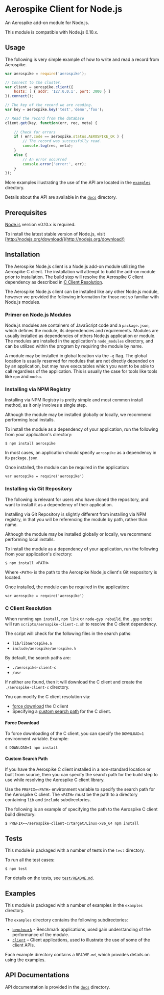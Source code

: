 # Aerospike Client for Node.js

An Aerospike add-on module for Node.js.

This module is compatible with Node.js 0.10.x. 

## Usage

The following is very simple example of how to write and read a record from Aerospike. 

```js
var aerospike = require('aerospike');

// Connect to the cluster.
var client = aerospike.client({
    hosts: [ { addr: '127.0.0.1', port: 3000 } ]
}).connect();

// The key of the record we are reading.
var key = aerospike.key('test','demo','foo');

// Read the record from the database
client.get(key, function(err, rec, meta) {
    
    // Check for errors
    if ( err.code == aerospike.status.AEROSPIKE_OK ) {
    	// The record was successfully read.
    	console.log(rec, meta);
    }
    else {
        // An error occurred
        console.error('error:', err);
    }
});
```

More examples illustrating the use of the API are located in the 
[`examples`](examples/README.md) directory. 

Details about the API are available in the [`docs`](docs/README.md) directory.


## Prerequisites

[Node.js](http://nodejs.org) version v0.10.x is required. 

To install the latest stable version of Node.js, visit 
[http://nodejs.org/download/](http://nodejs.org/download/)

## Installation

The Aerospike Node.js client is a Node.js add-on module utilizing the Aerospike 
C client. The installation will attempt to build the add-on module prior to 
installation. The build step will resolve the Aerospike C client dependency as 
described in [C Client Resolution](#c-client-resolution).

The Aerospike Node.js client can be installed like any other Node.js module, however
we provided the following information for those not so familiar with Node.js modules. 

### Primer on Node.js Modules

Node.js modules are containers of JavaScript code and a `package.json`, which defines
the module, its dependencies and requirements. Modules are usually installed as 
dependencies of others Node.js application or module. The modules are installed in 
the application's `node_modules` directory, and can be utilized within the program 
by requiring the module by name. 

A module may be installed in global location via the `-g` flag. The global location
is usually reserved for modules that are not directly depended on by an application,
but may have executables which you want to be able to call regardless of the 
application. This is usually the case for tools like tools like `npm` and `mocha`.

### Installing via NPM Registry

Installing via NPM Registry is pretty simple and most common install method, as 
it only involves a single step.

Although the module may be installed globally or locally, we recommend performing 
local installs.

To install the module as a dependency of your application, run the following 
from your application's directory:

	$ npm install aerospike

In most cases, an application should specify `aerospike` as a dependency in 
its `package.json`.

Once installed, the module can be required in the application:

	var aerospike = require('aerospike')

### Installing via Git Repository

The following is relevant for users who have cloned the repository, and want 
to install it as a dependency of their application.

Installing via Git Repository is slightly different from installing via NPM 
registry, in that you will be referencing the module by path, rather than name.

Although the module may be installed globally or locally, we recommend performing 
local installs.

To install the module as a dependency of your application, run the following 
from your application's directory:

	$ npm install <PATH>

Where `<PATH>` is the path to the Aerospike Node.js client's Git respository is 
located. 

Once installed, the module can be required in the application:

	var aerospike = require('aerospike')


<a name="c-client-resolution"></a>
### C Client Resolution

When running `npm install`, `npm link` or `node-gyp rebuild`, the `.gyp`
script will run `scripts/aerospike-client-c.sh` to resolve the C client 
dependency.

The script will check for the following files in the search paths:

- `lib/libaerospike.a`
- `include/aerospike/aerospike.h`

By default, the search paths are:

- `./aerospike-client-c`
- `/usr`

If neither are found, then it will download the C client and create the 
`./aerospike-client-c` directory.

You can modify the C client resolution via:

- [force download](#force-download) the C client
- Specifying a [custom search path](#custome-search-path) for the C client.

<a name="force-download"></a>
#### Force Download

To force downloading of the C client, you can specify the `DOWNLOAD=1` 
environment variable. Example:

    $ DOWNLOAD=1 npm install

<a name="custom-search-path"></a>
#### Custom Search Path 

If you have the Aerospike C client installed in a non-standard location or 
built from source, then you can specify the search path for the build step to
use while resolving the Aerospike C client library.

Use the `PREFIX=<PATH>` environment variable to specify the search path for the
Aerospike C client. The `<PATH>` must be the path to a directory containing 
`lib` and `include` subdirectories. 

The following is an example of specifying the path to the Aerospike C client 
build directory:

    $ PREFIX=~/aerospike-client-c/target/Linux-x86_64 npm install

## Tests

This module is packaged with a number of tests in the `test` directory.

To run all the test cases:

	$ npm test

For details on the tests, see [`test/README.md`](test/README.md).


## Examples

This module is packaged with a number of examples in the `examples` directory.

The `examples` directory contains the following subdirectories:

- [`benchmark`](examples/benchmark/README.md) - Benchmark applications, used 
  gain understanding of the performance of the module.
- [`client`](examples/client/README.md) – Client applications, used to 
  illustrate the use of some of the client APIs.

Each example directory contains a `README.md`, which provides details on using the examples.


## API Documentations

API documentation is provided in the [`docs`](docs/README.md) directory.
